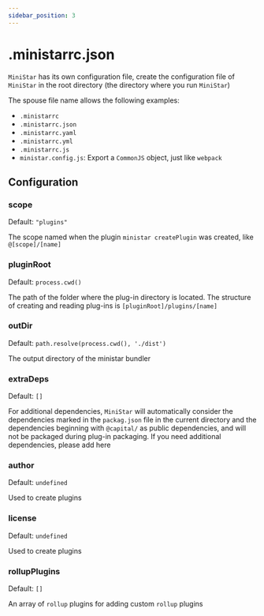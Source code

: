 ```yaml
---
sidebar_position: 3
---
```


# .ministarrc.json
`MiniStar` has its own configuration file, create the configuration file of `MiniStar` in the root directory (the directory where you run `MiniStar`)

The spouse file name allows the following examples:
- `.ministarrc`
- `.ministarrc.json`
- `.ministarrc.yaml`
- `.ministarrc.yml`
- `.ministarrc.js`
- `ministar.config.js`: Export a `CommonJS` object, just like `webpack`

## Configuration

### scope

Default: `"plugins"`

The scope named when the plugin `ministar createPlugin` was created, like `@[scope]/[name]`

### pluginRoot

Default: `process.cwd()`

The path of the folder where the plug-in directory is located. The structure of creating and reading plug-ins is `[pluginRoot]/plugins/[name]`

### outDir

Default: `path.resolve(process.cwd(), './dist')`

The output directory of the ministar bundler

### extraDeps

Default: `[]`

For additional dependencies, `MiniStar` will automatically consider the dependencies marked in the `packag.json` file in the current directory and the dependencies beginning with `@capital/` as public dependencies, and will not be packaged during plug-in packaging. If you need additional dependencies, please add here

### author

Default: `undefined`

Used to create plugins

### license

Default: `undefined`

Used to create plugins

### rollupPlugins

Default: `[]`

An array of `rollup` plugins for adding custom `rollup` plugins
